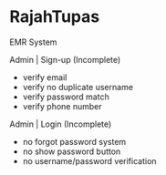 # RajahTupas
EMR System 

Admin | Sign-up (Incomplete)
- verify email
- verify no duplicate username 
- verify password match
- verify phone number

Admin | Login (Incomplete)
- no forgot password system
- no show password button
- no username/password verification
